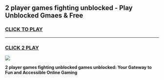 
## 2 player games fighting unblocked - Play Unblocked Gmaes & Free
<h3>
<a href="https://news.freeplayer.one?title=2_player_games_fighting_unblocked&ref=16F">CLICK TO PLAY</a></h3>
<hr>

<h3>
<a href="https://news.freeplayer.one?title=2_player_games_fighting_unblocked&ref=16F">CLICK 2 PLAY</a>
  
</h3>

<a href="https://news.freeplayer.one?title=2_player_games_fighting_unblocked&ref=16F/"><img src="https://clearcache.store/games.png"></a>


**2 player games fighting unblocked games unblocked: Your Gateway to Fun and Accessible Online Gaming**
